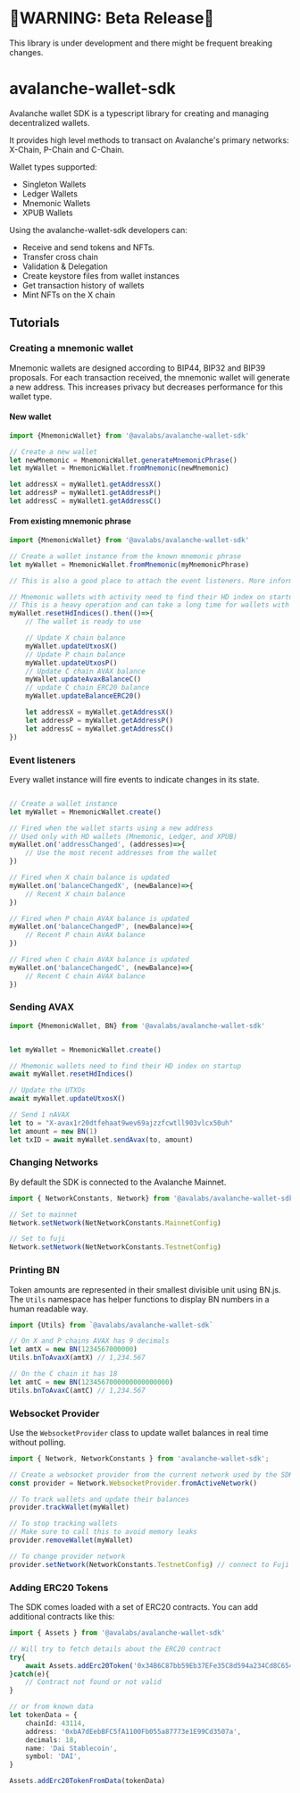 
# 🔴WARNING: Beta Release🔴

This library is under development and there might be frequent breaking changes.

# avalanche-wallet-sdk

Avalanche wallet SDK is a typescript library for creating and managing decentralized wallets. 

It provides high level methods to transact on Avalanche's primary networks: X-Chain, P-Chain and C-Chain.

Wallet types supported:
- Singleton Wallets
- Ledger Wallets
- Mnemonic Wallets
- XPUB Wallets


Using the avalanche-wallet-sdk developers can:

- Receive and send tokens and NFTs.
- Transfer cross chain
- Validation & Delegation
- Create keystore files from wallet instances
- Get transaction history of wallets
- Mint NFTs on the X chain

## Tutorials

### Creating a mnemonic wallet
Mnemonic wallets are designed according to BIP44, BIP32 and BIP39 proposals. For each transaction received,
the mnemonic wallet will generate a new address. This increases privacy but decreases performance for this wallet type.

#### New wallet
```typescript
import {MnemonicWallet} from '@avalabs/avalanche-wallet-sdk'

// Create a new wallet
let newMnemonic = MnemonicWallet.generateMnemonicPhrase()
let myWallet = MnemonicWallet.fromMnemonic(newMnemonic)

let addressX = myWallet1.getAddressX()
let addressP = myWallet1.getAddressP()
let addressC = myWallet1.getAddressC()
```

#### From existing mnemonic phrase
```typescript
import {MnemonicWallet} from '@avalabs/avalanche-wallet-sdk'

// Create a wallet instance from the known mnemonic phrase
let myWallet = MnemonicWallet.fromMnemonic(myMnemonicPhrase)

// This is also a good place to attach the event listeners. More information on event listeners below.

// Mnemonic wallets with activity need to find their HD index on startup
// This is a heavy operation and can take a long time for wallets with extensive activity
myWallet.resetHdIndices().then(()=>{
    // The wallet is ready to use

    // Update X chain balance
    myWallet.updateUtxosX()
    // Update P chain balance
    myWallet.updateUtxosP()
    // Update C chain AVAX balance
    myWallet.updateAvaxBalanceC()
    // update C chain ERC20 balance
    myWallet.updateBalanceERC20()

    let addressX = myWallet.getAddressX()
    let addressP = myWallet.getAddressP()
    let addressC = myWallet.getAddressC()
})
```


### Event listeners
Every wallet instance will fire events to indicate changes in its state.
```typescript

// Create a wallet instance
let myWallet = MnemonicWallet.create()

// Fired when the wallet starts using a new address
// Used only with HD wallets (Mnemonic, Ledger, and XPUB)
myWallet.on('addressChanged', (addresses)=>{
    // Use the most recent addresses from the wallet
})

// Fired when X chain balance is updated
myWallet.on('balanceChangedX', (newBalance)=>{
    // Recent X chain balance
})

// Fired when P chain AVAX balance is updated
myWallet.on('balanceChangedP', (newBalance)=>{
    // Recent P chain AVAX balance
})

// Fired when C chain AVAX balance is updated
myWallet.on('balanceChangedC', (newBalance)=>{
    // Recent C chain AVAX balance
})

```

### Sending AVAX
```typescript
import {MnemonicWallet, BN} from '@avalabs/avalanche-wallet-sdk'


let myWallet = MnemonicWallet.create()

// Mnemonic wallets need to find their HD index on startup
await myWallet.resetHdIndices()

// Update the UTXOs
await myWallet.updateUtxosX()

// Send 1 nAVAX
let to = "X-avax1r20dtfehaat9wev69ajzzfcwtll903vlcx50uh"
let amount = new BN(1)
let txID = await myWallet.sendAvax(to, amount)
```

### Changing Networks
By default the SDK is connected to the Avalanche Mainnet.
```typescript
import { NetworkConstants, Network} from '@avalabs/avalanche-wallet-sdk';

// Set to mainnet
Network.setNetwork(NetNetworkConstants.MainnetConfig)

// Set to fuji
Network.setNetwork(NetNetworkConstants.TestnetConfig)

```

### Printing BN
Token amounts are represented in their smallest divisible unit using BN.js. The `Utils` namespace has helper functions to display BN numbers in a 
human readable way.
```typescript
import {Utils} from `@avalabs/avalanche-wallet-sdk`

// On X and P chains AVAX has 9 decimals
let amtX = new BN(1234567000000)
Utils.bnToAvaxX(amtX) // 1,234.567

// On the C chain it has 18
let amtC = new BN(1234567000000000000000)
Utils.bnToAvaxC(amtC) // 1,234.567

```

### Websocket Provider
Use the `WebsocketProvider` class to update wallet balances in real time without polling.
```typescript
import { Network, NetworkConstants } from 'avalanche-wallet-sdk';

// Create a websocket provider from the current network used by the SDK
const provider = Network.WebsocketProvider.fromActiveNetwork()

// To track wallets and update their balances
provider.trackWallet(myWallet)

// To stop tracking wallets
// Make sure to call this to avoid memory leaks
provider.removeWallet(myWallet)

// To change provider network
provider.setNetwork(NetworkConstants.TestnetConfig) // connect to Fuji testnet

```


### Adding ERC20 Tokens
The SDK comes loaded with a set of ERC20 contracts. You can add additional contracts like this:
```typescript
import { Assets } from '@avalabs/avalanche-wallet-sdk'

// Will try to fetch details about the ERC20 contract
try{
    await Assets.addErc20Token('0x34B6C87bb59Eb37EFe35C8d594a234Cd8C654D50'); // Testnet DAI
}catch(e){
    // Contract not found or not valid
}

// or from known data
let tokenData = {
    chainId: 43114,
    address: '0xbA7dEebBFC5fA1100Fb055a87773e1E99Cd3507a',
    decimals: 18,
    name: 'Dai Stablecoin',
    symbol: 'DAI',
}

Assets.addErc20TokenFromData(tokenData)
```



